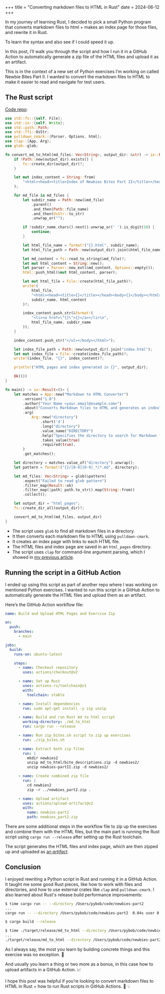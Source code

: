 +++
title = "Converting markdown files to HTML in Rust"
date = 2024-06-12
+++

In my journey of learning Rust, I decided to pick a small Python program that converts markdown files to html + makes an index page for those files, and rewrite it in Rust.

To learn the syntax and also see if I could speed it up.

In this post, I’ll walk you through the script and how I run it in a GitHub Action to automatically generate a zip file of the HTML files and upload it as an artifact.

This is in the context of a new set of Python exercises I’m working on called Newbie Bites Part II. I wanted to convert the markdown files to HTML to make it easier to read and navigate for test users.

## The Rust script

[Code repo](https://github.com/bbelderbos/md_to_html):

```rust
use std::fs::{self, File};
use std::io::{self, Write};
use std::path::Path;
use std::ffi::OsStr;
use pulldown_cmark::{Parser, Options, html};
use clap::{App, Arg};
use glob::glob;

fn convert_md_to_html(md_files: Vec<String>, output_dir: &str) -> io::Result<()> {
    if !Path::new(output_dir).exists() {
        fs::create_dir(output_dir)?;
    }

    let mut index_content = String::from(
        "<html><head><title>Index of Newbies Bites Part II</title></head><body><h1>Index of Newbie Bites Part II</h1><ul>"
    );

    for md_file in md_files {
        let subdir_name = Path::new(&md_file)
            .parent()
            .and_then(Path::file_name)
            .and_then(OsStr::to_str)
            .unwrap_or("");

        if !subdir_name.chars().next().unwrap_or(' ').is_digit(10) {
            continue;
        }

        let html_file_name = format!("{}.html", subdir_name);
        let html_file_path = Path::new(output_dir).join(&html_file_name);

        let md_content = fs::read_to_string(&md_file)?;
        let mut html_content = String::new();
        let parser = Parser::new_ext(&md_content, Options::empty());
        html::push_html(&mut html_content, parser);

        let mut html_file = File::create(html_file_path)?;
        write!(
            html_file,
            "<html><head><title>{}</title></head><body>{}</body></html>",
            subdir_name, html_content
        )?;

        index_content.push_str(&format!(
            "<li><a href=\"{}\">{}</a></li>\n",
            html_file_name, subdir_name
        ));
    }

    index_content.push_str("</ul></body></html>");

    let index_file_path = Path::new(output_dir).join("index.html");
    let mut index_file = File::create(index_file_path)?;
    write!(index_file, "{}", index_content)?;

    println!("HTML pages and index generated in {}", output_dir);

    Ok(())
}

fn main() -> io::Result<()> {
    let matches = App::new("Markdown to HTML Converter")
        .version("1.0")
        .author("Your Name <your.email@example.com>")
        .about("Converts Markdown files to HTML and generates an index")
        .arg(
            Arg::new("directory")
                .short('d')
                .long("directory")
                .value_name("DIRECTORY")
                .help("Specifies the directory to search for Markdown files")
                .takes_value(true)
                .required(true),
        )
        .get_matches();

    let directory = matches.value_of("directory").unwrap();
    let pattern = format!("{}/[0-9][0-9]_*/*.md", directory);

    let md_files: Vec<String> = glob(&pattern)
        .expect("Failed to read glob pattern")
        .filter_map(Result::ok)
        .filter_map(|path| path.to_str().map(String::from))
        .collect();

    let output_dir = "html_pages";
    fs::create_dir_all(output_dir)?;

    convert_md_to_html(md_files, output_dir)
}
```

- The script uses `glob` to find all markdown files in a directory.
- It then converts each markdown file to HTML using `pulldown-cmark`.
- It creates an index page with links to each HTML file.
- The HTML files and index page are saved in an `html_pages` directory.
- The script uses `clap` for command-line argument parsing, which I showed in [my previous article](/command-line-apps-with-clap).

## Running the script in a GitHub Action

I ended up using this script as part of another repo where I was working on mentioned Python exercises. I wanted to run this script in a GitHub Action to automatically generate the HTML files and upload them as an artifact.

Here’s the GitHub Action workflow file:

```yaml
name: Build and Upload HTML Pages and Exercise Zip

on:
  push:
    branches:
      - main

jobs:
  build:
    runs-on: ubuntu-latest

    steps:
      - name: Checkout repository
        uses: actions/checkout@v2

      - name: Set up Rust
        uses: actions-rs/toolchain@v1
        with:
          toolchain: stable

      - name: Install dependencies
        run: sudo apt-get install -y zip unzip

      - name: Build and run Rust md to html script
        working-directory: ./md_to_html
        run: cargo run --release

      - name: Run zip_bites.sh script to zip up exercises
        run: ./zip_bites.sh

      - name: Extract both zip files
        run: |
          mkdir newbies2
          unzip md_to_html/bite_descriptions.zip -d newbies2/
          unzip newbies-partII.zip -d newbies2/

      - name: Create combined zip file
        run: |
          cd newbies2
          zip -r ../newbies_part2.zip .

      - name: Upload artifact
        uses: actions/upload-artifact@v2
        with:
          name: newbies-part2
          path: newbies_part2.zip
```

There are some additional steps in the workflow file to zip up the exercises and combine them with the HTML files, but the main part is running the Rust script using `cargo run --release` after setting up the Rust toolchain.

The script generates the HTML files and index page, which are then zipped up and uploaded as [an _artifact_](https://docs.github.com/en/actions/using-workflows/storing-workflow-data-as-artifacts).

## Conclusion

I enjoyed rewriting a Python script in Rust and running it in a GitHub Action. It taught me some good Rust pieces, like how to work with files and directories, and how to use external crates like `clap` and `pulldown-cmark`. I also learned about Rust's release build performance improvements:

```bash
$ time cargo run -- --directory /Users/pybob/code/newbies-part2
...
cargo run -- --directory /Users/pybob/code/newbies-part2  0.04s user 0.03s system 26% cpu 0.292 total

$ cargo build --release

$ time ./target/release/md_to_html --directory /Users/pybob/code/newbies-part2
...
./target/release/md_to_html --directory /Users/pybob/code/newbies-part2  0.00s user 0.01s system 79% cpu 0.020 total
```

As I always say, the most you learn by building concrete things and this exercise was no exception. 🎉

And usually you learn a thing or two more as a bonus, in this case how to upload artifacts in a GitHub Action. 📈

I hope this post was helpful if you’re looking to convert markdown files to HTML in Rust + how to run Rust scripts in GitHub Actions. 🦀 💡

